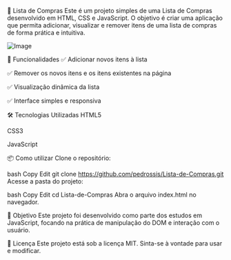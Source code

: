 🛒 Lista de Compras
Este é um projeto simples de uma Lista de Compras desenvolvido em HTML, CSS e JavaScript. O objetivo é criar uma aplicação que permita adicionar, visualizar e remover itens de uma lista de compras de forma prática e intuitiva.

![Image](https://github.com/user-attachments/assets/b8b0022e-eb5f-4ec7-a6cf-b86aef346509)

🚀 Funcionalidades
✅ Adicionar novos itens à lista

✅ Remover os novos itens e os itens existentes na página

✅ Visualização dinâmica da lista

✅ Interface simples e responsiva

🛠️ Tecnologias Utilizadas
HTML5

CSS3

JavaScript

📦 Como utilizar
Clone o repositório:

bash
Copy
Edit
git clone https://github.com/pedrossis/Lista-de-Compras.git
Acesse a pasta do projeto:

bash
Copy
Edit
cd Lista-de-Compras
Abra o arquivo index.html no navegador.

🎯 Objetivo
Este projeto foi desenvolvido como parte dos estudos em JavaScript, focando na prática de manipulação do DOM e interação com o usuário.

📄 Licença
Este projeto está sob a licença MIT. Sinta-se à vontade para usar e modificar.
